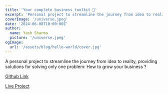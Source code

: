 ```yaml
---
title: 'Your complete business toolkit 🧰'
excerpt: 'Personal project to streamline the journey from idea to reality, providing solutions for solving only one problem: How to grow your business ?'
coverImage: '/universe.jpeg'
date: '2024-06-08T10:00:00Z'
author:
  name: Yash Sharma
  picture: '/universe.jpeg'
ogImage:
  url: '/assets/blog/hello-world/cover.jpg'
---
```


A personal project to streamline the journey from idea to reality, providing solutions for solving only one problem: How to grow your business ?

[Github Link](https://github.com/yashsharma999/agency-concept)

[Live Project](https://www.betterside.fun/)
